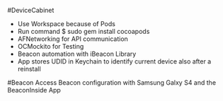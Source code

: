 #DeviceCabinet

* Use Workspace because of Pods
* Run command $ sudo gem install cocoapods
* AFNetworking for API communication
* OCMockito for Testing
* Beacon automation with iBeacon Library
* App stores UDID in Keychain to identify current device also after a reinstall
 
#Beacon
Access Beacon configuration with Samsung Galxy S4 and the BeaconInside App
